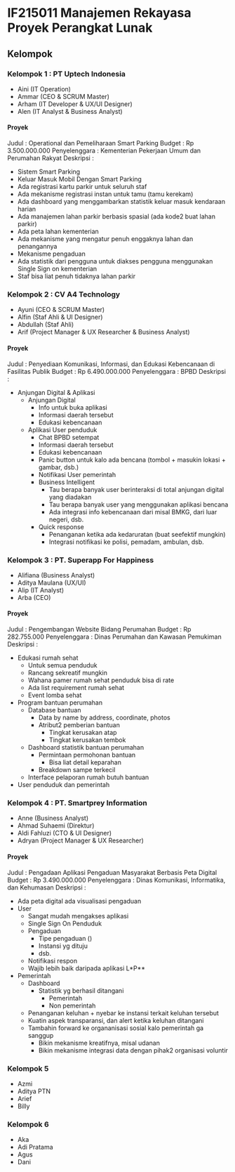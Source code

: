 # IF215011 Manajemen Rekayasa Proyek Perangkat Lunak

## Kelompok

### Kelompok 1 : PT Uptech Indonesia
- Aini (IT Operation)
- Ammar (CEO & SCRUM Master)
- Arham (IT Developer & UX/UI Designer)
- Alen (IT Analyst & Business Analyst)

#### Proyek
Judul : Operational dan Pemeliharaan Smart Parking
Budget : Rp 3.500.000.000
Penyelenggara : Kementerian Pekerjaan Umum dan Perumahan Rakyat
Deskripsi :
- Sistem Smart Parking
- Keluar Masuk Mobil Dengan Smart Parking
- Ada registrasi kartu parkir untuk seluruh staf
- Ada mekanisme registrasi instan untuk tamu (tamu kerekam)
- Ada dashboard yang menggambarkan statistik keluar masuk kendaraan harian
- Ada manajemen lahan parkir berbasis spasial (ada kode2 buat lahan parkir)
- Ada peta lahan kementerian
- Ada mekanisme yang mengatur penuh enggaknya lahan dan penangannya
- Mekanisme pengaduan
- Ada statistik dari pengguna untuk diakses pengguna menggunakan Single Sign on kementerian
- Staf bisa liat penuh tidaknya lahan parkir

### Kelompok 2 : CV A4 Technology
- Ayuni (CEO & SCRUM Master)
- Alfin (Staf Ahli & UI Designer)
- Abdullah (Staf Ahli)
- Arif (Project Manager & UX Researcher & Business Analyst)

#### Proyek
Judul : Penyediaan Komunikasi, Informasi, dan Edukasi Kebencanaan di Fasilitas Publik
Budget : Rp 6.490.000.000
Penyelenggara : BPBD 
Deskripsi :
- Anjungan Digital & Aplikasi
  - Anjungan Digital
    - Info untuk buka aplikasi
    - Informasi daerah tersebut
    - Edukasi kebencanaan
  - Aplikasi
    User penduduk
    - Chat BPBD setempat
    - Informasi daerah tersebut
    - Edukasi kebencanaan
    - Panic button untuk kalo ada bencana (tombol + masukin lokasi + gambar, dsb.)
    - Notifikasi
    User pemerintah
    - Business Intelligent
      - Tau berapa banyak user berinteraksi di total anjungan digital yang diadakan
      - Tau berapa banyak user yang menggunakan aplikasi bencana
      - Ada integrasi info kebencanaan dari misal BMKG, dari luar negeri, dsb.
    - Quick response
      - Penanganan ketika ada kedaruratan (buat seefektif mungkin)
      - Integrasi notifikasi ke polisi, pemadam, ambulan, dsb.
  

### Kelompok 3 : PT. Superapp For Happiness
- Alifiana (Business Analyst) 
- Aditya Maulana (UX/UI)
- Alip (IT Analyst)
- Arba (CEO)

#### Proyek
Judul : Pengembangan Website Bidang Perumahan
Budget : Rp 282.755.000
Penyelenggara : Dinas Perumahan dan Kawasan Pemukiman 
Deskripsi :
- Edukasi rumah sehat
  - Untuk semua penduduk
  - Rancang sekreatif mungkin
  - Wahana pamer rumah sehat penduduk bisa di rate
  - Ada list requirement rumah sehat
  - Event lomba sehat
- Program bantuan perumahan
  - Database bantuan
    - Data by name by address, coordinate, photos
    - Atribut2 pemberian bantuan
      - Tingkat kerusakan atap
      - Tingkat kerusakan tembok
  - Dashboard statistik bantuan perumahan
    - Permintaan permohonan bantuan
      - Bisa liat detail keparahan 
    - Breakdown sampe terkecil
  - Interface pelaporan rumah butuh bantuan
- User penduduk dan pemerintah

### Kelompok 4 : PT. Smartprey Information
- Anne (Business Analyst)
- Ahmad Suhaemi (Direktur)
- Aldi Fahluzi (CTO & UI Designer)
- Adryan (Project Manager & UX Researcher)

#### Proyek
Judul : Pengadaan Aplikasi Pengaduan Masyarakat Berbasis Peta Digital
Budget : Rp 3.490.000.000
Penyelenggara : Dinas Komunikasi, Informatika, dan Kehumasan
Deskripsi :
- Ada peta digital ada visualisasi pengaduan
- User
  - Sangat mudah mengakses aplikasi
  - Single Sign On Penduduk
  - Pengaduan
    - Tipe pengaduan ()
    - Instansi yg dituju
    - dsb.
  - Notifikasi respon
  - Wajib lebih baik daripada aplikasi L*P**
- Pemerintah
  - Dashboard
    - Statistik yg berhasil ditangani
      - Pemerintah
      - Non pemerintah
  - Penanganan keluhan + nyebar ke instansi terkait keluhan tersebut
  - Kuatin aspek transparansi, dan alert ketika keluhan ditangani
  - Tambahin forward ke organanisasi sosial kalo pemerintah ga sanggup
    - Bikin mekanisme kreatifnya, misal udanan
    - Bikin mekanisme integrasi data dengan pihak2 organisasi voluntir

### Kelompok 5
- Azmi
- Aditya PTN
- Arief
- Billy

### Kelompok 6
- Aka
- Adi Pratama
- Agus
- Dani
